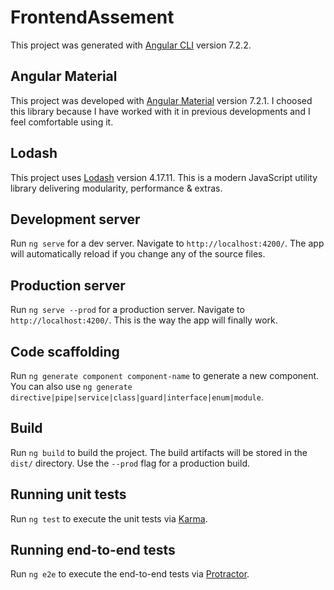 # FrontendAssement

This project was generated with [Angular CLI](https://github.com/angular/angular-cli) version 7.2.2.

## Angular Material

This project was developed with [Angular Material](https://material.angular.io/) version 7.2.1. I choosed this library because I have worked with it in previous
developments and I feel comfortable using it.

## Lodash

This project uses [Lodash](https://lodash.com/) version 4.17.11. This is a modern JavaScript utility library delivering modularity, performance & extras.

## Development server

Run `ng serve` for a dev server. Navigate to `http://localhost:4200/`. The app will automatically reload if you change any of the source files.

## Production server

Run `ng serve --prod` for a production server. Navigate to `http://localhost:4200/`. This is the way the app will finally work.

## Code scaffolding

Run `ng generate component component-name` to generate a new component. You can also use `ng generate directive|pipe|service|class|guard|interface|enum|module`.

## Build

Run `ng build` to build the project. The build artifacts will be stored in the `dist/` directory. Use the `--prod` flag for a production build.

## Running unit tests

Run `ng test` to execute the unit tests via [Karma](https://karma-runner.github.io).

## Running end-to-end tests

Run `ng e2e` to execute the end-to-end tests via [Protractor](http://www.protractortest.org/).